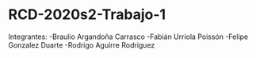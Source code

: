 # RCD-2020s2-Trabajo-1

Integrantes:
-Braulio Argandoña Carrasco
-Fabián Urriola Poissón
-Felipe Gonzalez Duarte
-Rodrigo Aguirre Rodriguez
